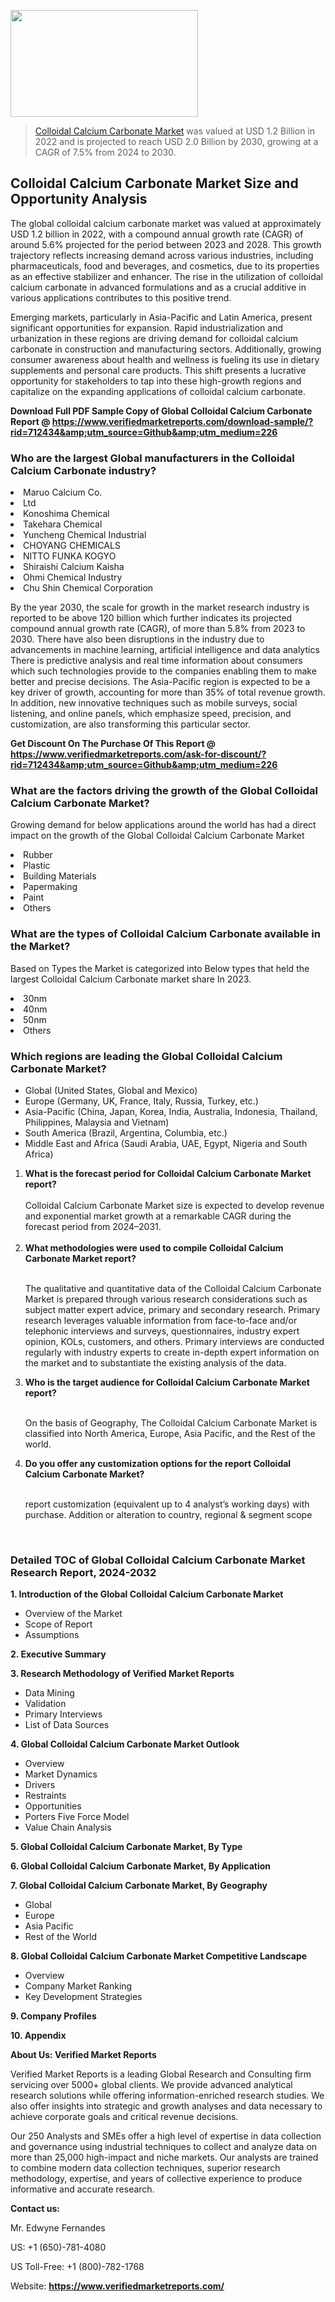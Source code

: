 <img src="https://ffe5etoiles.com/wp-content/uploads/2024/12/MST1-300x171.png" alt="" width="300" height="171" class="alignnone size-medium wp-image-20088" /><blockquote><p><p><a href="https://www.verifiedmarketreports.com/download-sample/?rid=712434&utm_source=Github&utm_medium=226" target="_blank">Colloidal Calcium Carbonate Market</a> was valued at USD 1.2 Billion in 2022 and is projected to reach USD 2.0 Billion by 2030, growing at a CAGR of 7.5% from 2024 to 2030.</p></blockquote><p><h2>Colloidal Calcium Carbonate Market Size and Opportunity Analysis</h2><p>The global colloidal calcium carbonate market was valued at approximately USD 1.2 billion in 2022, with a compound annual growth rate (CAGR) of around 5.6% projected for the period between 2023 and 2028. This growth trajectory reflects increasing demand across various industries, including pharmaceuticals, food and beverages, and cosmetics, due to its properties as an effective stabilizer and enhancer. The rise in the utilization of colloidal calcium carbonate in advanced formulations and as a crucial additive in various applications contributes to this positive trend.</p><p>Emerging markets, particularly in Asia-Pacific and Latin America, present significant opportunities for expansion. Rapid industrialization and urbanization in these regions are driving demand for colloidal calcium carbonate in construction and manufacturing sectors. Additionally, growing consumer awareness about health and wellness is fueling its use in dietary supplements and personal care products. This shift presents a lucrative opportunity for stakeholders to tap into these high-growth regions and capitalize on the expanding applications of colloidal calcium carbonate.</p></p><p class=""><strong>Download Full PDF Sample Copy of Global Colloidal Calcium Carbonate Report @ <a href="https://www.verifiedmarketreports.com/download-sample/?rid=712434&amp;utm_source=Github&amp;utm_medium=226" target="_blank">https://www.verifiedmarketreports.com/download-sample/?rid=712434&amp;utm_source=Github&amp;utm_medium=226</a></strong></p><h3 id="" class="">Who are the largest Global manufacturers in the Colloidal Calcium Carbonate industry?</h3><p><li>Maruo Calcium Co.</li><li> Ltd</li><li> Konoshima Chemical</li><li> Takehara Chemical</li><li> Yuncheng Chemical Industrial</li><li> CHOYANG CHEMICALS</li><li> NITTO FUNKA KOGYO</li><li> Shiraishi Calcium Kaisha</li><li> Ohmi Chemical Industry</li><li> Chu Shin Chemical Corporation</li></p><div class=""><div class="" dir="" data-message-author-role="" data-message-id="" data-message-model-slug=""><div class=""><div class=""><div class=""><div class="" dir="" data-message-author-role="" data-message-id="" data-message-model-slug=""><div class=""><div class=""><p>By the year 2030, the scale for growth in the market research industry is reported to be above 120 billion which further indicates its projected compound annual growth rate (CAGR), of more than 5.8% from 2023 to 2030. There have also been disruptions in the industry due to advancements in machine learning, artificial intelligence and data analytics There is predictive analysis and real time information about consumers which such technologies provide to the companies enabling them to make better and precise decisions. The Asia-Pacific region is expected to be a key driver of growth, accounting for more than 35% of total revenue growth. In addition, new innovative techniques such as mobile surveys, social listening, and online panels, which emphasize speed, precision, and customization, are also transforming this particular sector.</p><p><strong>Get Discount On The Purchase Of This Report @&nbsp; <a href="https://www.verifiedmarketreports.com/ask-for-discount/?rid=712434&amp;utm_source=Github&amp;utm_medium=226" target="_blank">https://www.verifiedmarketreports.com/ask-for-discount/?rid=712434&amp;utm_source=Github&amp;utm_medium=226</a></strong></p></div></div></div></div></div></div></div></div><h3 id="" class="">What are the factors driving the growth of the Global Colloidal Calcium Carbonate Market?</h3><p id="" class="">Growing demand for below applications around the world has had a direct impact on the growth of the Global Colloidal Calcium Carbonate Market</p><p id="" class=""><li>Rubber</li><li> Plastic</li><li> Building Materials</li><li> Papermaking</li><li> Paint</li><li> Others</li></p><h3 id="" class="">What are the types of Colloidal Calcium Carbonate available in the Market?</h3><p id="" class="">Based on Types the Market is categorized into Below types that held the largest Colloidal Calcium Carbonate market share In 2023.</p><p id="" class=""><li>30nm</li><li> 40nm</li><li> 50nm</li><li> Others</li></p><h3 id="" class="">Which regions are leading the Global Colloidal Calcium Carbonate Market?</h3><ul><li>Global (United States, Global and Mexico)</li><li>Europe (Germany, UK, France, Italy, Russia, Turkey, etc.)</li><li>Asia-Pacific (China, Japan, Korea, India, Australia, Indonesia, Thailand, Philippines, Malaysia and Vietnam)</li><li>South America (Brazil, Argentina, Columbia, etc.)</li><li>Middle East and Africa (Saudi Arabia, UAE, Egypt, Nigeria and South Africa)</li></ul><p><ol><li><strong>What is the forecast period for Colloidal Calcium Carbonate Market report?<br /></strong><br /><span data-sheets-root="1" data-sheets-value="{&quot;1&quot;:2,&quot;2&quot;:&quot;XXXX size is expected to develop revenue and exponential market growth at a remarkable CAGR during the forecast period from 2024&ndash;2030.&quot;}" data-sheets-userformat="{&quot;2&quot;:12674,&quot;4&quot;:{&quot;1&quot;:2,&quot;2&quot;:16776960},&quot;10&quot;:2,&quot;11&quot;:0,&quot;15&quot;:&quot;Arial&quot;,&quot;16&quot;:12}">Colloidal Calcium Carbonate Market size is expected to develop revenue and exponential market growth at a remarkable CAGR during the forecast period from 2024&ndash;2031.</span><br /><br /></li><li><strong>What methodologies were used to compile Colloidal Calcium Carbonate Market report?<br /><br /></strong><p>The qualitative and quantitative data of the&nbsp;Colloidal Calcium Carbonate Market is prepared through various research considerations such as subject matter expert advice, primary and secondary research. Primary research leverages valuable information from face-to-face and/or telephonic interviews and surveys, questionnaires, industry expert opinion, KOLs, customers, and others. Primary interviews are conducted regularly with industry experts to create in-depth expert information on the market and to substantiate the existing analysis of the data.&nbsp;</p></li><li><strong>Who is the target audience for Colloidal Calcium Carbonate Market report?<br /><br /></strong><p>On the basis of Geography, The&nbsp;Colloidal Calcium Carbonate Market is classified into North America, Europe, Asia Pacific, and the Rest of the world.</p></li><li><strong>Do you offer any customization options for the report Colloidal Calcium Carbonate Market?<br /><br /></strong><p>report customization (equivalent up to 4 analyst&rsquo;s working days) with purchase. Addition or alteration to country, regional &amp; segment scope</p><p>&nbsp;</p></li></ol></p><h3 id="" class="">Detailed TOC of Global Colloidal Calcium Carbonate Market Research Report, 2024-2032</h3><p id="" class=""><strong>1. Introduction of the Global Colloidal Calcium Carbonate Market</strong></p><ul><li>Overview of the Market</li><li>Scope of Report</li><li>Assumptions</li></ul><p id="" class=""><strong>2. Executive Summary</strong></p><p id="" class=""><strong>3. Research Methodology of&nbsp;Verified Market Reports</strong></p><ul><li>Data Mining</li><li>Validation</li><li>Primary Interviews</li><li>List of Data Sources</li></ul><p id="" class=""><strong>4. Global Colloidal Calcium Carbonate Market Outlook</strong></p><ul><li>Overview</li><li>Market Dynamics</li><li>Drivers</li><li>Restraints</li><li>Opportunities</li><li>Porters Five Force Model</li><li>Value Chain Analysis</li></ul><p id="" class=""><strong>5. Global Colloidal Calcium Carbonate Market, By&nbsp;Type</strong></p><p id="" class=""><strong>6. Global Colloidal Calcium Carbonate Market, By Application</strong></p><p id="" class=""><strong>7. Global Colloidal Calcium Carbonate Market, By Geography</strong></p><ul><li>Global</li><li>Europe</li><li>Asia Pacific</li><li>Rest of the World</li></ul><p id="" class=""><strong>8. Global Colloidal Calcium Carbonate Market Competitive Landscape</strong></p><ul><li>Overview</li><li>Company Market Ranking</li><li>Key Development Strategies</li></ul><p id="" class=""><strong>9. Company Profiles</strong></p><p id="" class=""><strong>10. Appendix</strong></p><p id="" class=""><strong>About Us: Verified Market Reports</strong></p><p id="" class="">Verified Market Reports is a leading Global Research and Consulting firm servicing over 5000+ global clients. We provide advanced analytical research solutions while offering information-enriched research studies. We also offer insights into strategic and growth analyses and data necessary to achieve corporate goals and critical revenue decisions.</p><p id="" class="">Our 250 Analysts and SMEs offer a high level of expertise in data collection and governance using industrial techniques to collect and analyze data on more than 25,000 high-impact and niche markets. Our analysts are trained to combine modern data collection techniques, superior research methodology, expertise, and years of collective experience to produce informative and accurate research.</p><p id="" class=""><strong>Contact us:</strong></p><p id="" class="">Mr. Edwyne Fernandes</p><p id="" class="">US: +1 (650)-781-4080</p><p id="" class="">US Toll-Free: +1 (800)-782-1768</p><p id="" class="">Website: <a target="" data-test-app-aware-link=""><strong>https://www.verifiedmarketreports.com/</strong></a></p>
